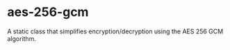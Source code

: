 # aes-256-gcm
A static class that simplifies encryption/decryption using the AES 256 GCM algorithm.
